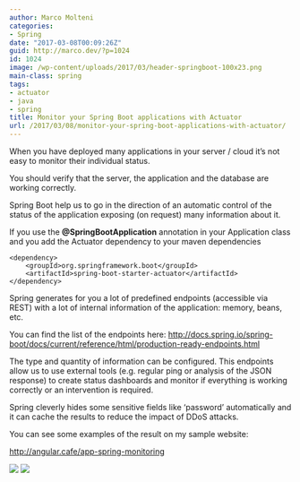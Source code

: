 ```yaml
---
author: Marco Molteni
categories:
- Spring
date: "2017-03-08T00:09:26Z"
guid: http://marco.dev/?p=1024
id: 1024
image: /wp-content/uploads/2017/03/header-springboot-100x23.png
main-class: spring
tags:
- actuator
- java
- spring
title: Monitor your Spring Boot applications with Actuator
url: /2017/03/08/monitor-your-spring-boot-applications-with-actuator/
---
```

When you have deployed many applications in your server / cloud it&#8217;s not easy to monitor their individual status.

You should verify that the server, the application and the database are working correctly.

Spring Boot help us to go in the direction of an automatic control of the status of the application exposing (on request) many information about it.

If you use the **@SpringBootApplication** annotation in your Application class and you add the Actuator dependency to your maven dependencies

    <dependency>
        <groupId>org.springframework.boot</groupId>
        <artifactId>spring-boot-starter-actuator</artifactId>
    </dependency>
    

Spring generates for you a lot of predefined endpoints (accessible via REST) with a lot of internal information of the application: memory, beans, etc.

You can find the list of the endpoints here: <http://docs.spring.io/spring-boot/docs/current/reference/html/production-ready-endpoints.html>

The type and quantity of information can be configured. This endpoints allow us to use external tools (e.g. regular ping or analysis of the JSON response) to create status dashboards and monitor if everything is working correctly or an intervention is required.

Spring cleverly hides some sensitive fields like &#8216;password&#8217; automatically and it can cache the results to reduce the impact of DDoS attacks.

You can see some examples of the result on my sample website:

<http://angular.cafe/app-spring-monitoring>

<img class="alignnone size-full wp-image-1022" src="{{site.baseurl}}/assets/img/uploads/2017/03/monitoring_2.png?resize=106%2C138" data-recalc-dims="1" />

<img class="alignnone size-full wp-image-1023" src="{{site.baseurl}}/assets/img/uploads/2017/03/monitoring_1.png?resize=300%2C475" data-recalc-dims="1" />
